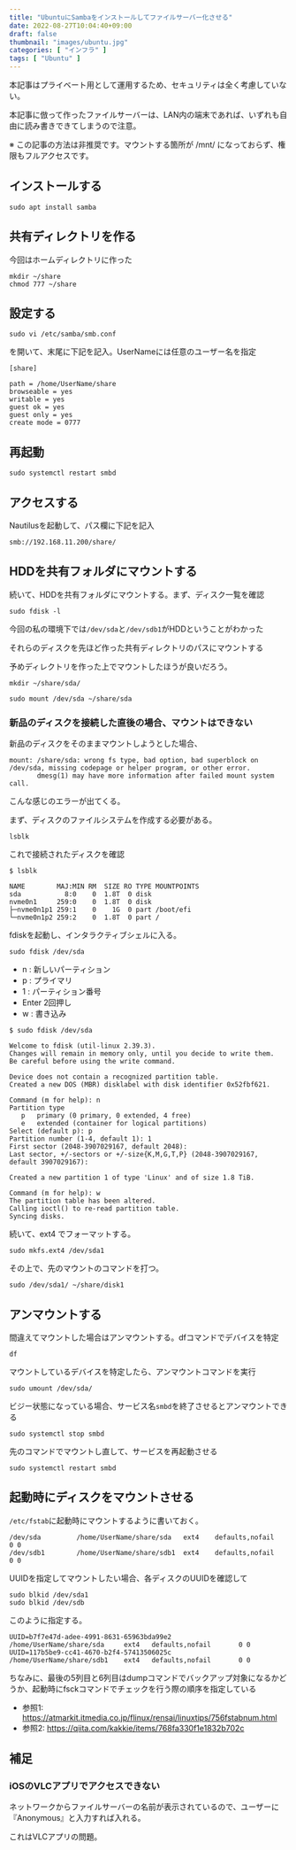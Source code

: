 ```yaml
---
title: "UbuntuにSambaをインストールしてファイルサーバー化させる"
date: 2022-08-27T10:04:40+09:00
draft: false
thumbnail: "images/ubuntu.jpg"
categories: [ "インフラ" ]
tags: [ "Ubuntu" ]
---
```


本記事はプライベート用として運用するため、セキュリティは全く考慮していない。

本記事に倣って作ったファイルサーバーは、LAN内の端末であれば、いずれも自由に読み書きできてしまうので注意。

※ この記事の方法は非推奨です。マウントする箇所が /mnt/ になっておらず、権限もフルアクセスです。

## インストールする

    sudo apt install samba

## 共有ディレクトリを作る

今回はホームディレクトリに作った

    mkdir ~/share
    chmod 777 ~/share

## 設定する

    sudo vi /etc/samba/smb.conf

を開いて、末尾に下記を記入。UserNameには任意のユーザー名を指定

    [share]
    
    path = /home/UserName/share
    browseable = yes 
    writable = yes 
    guest ok = yes 
    guest only = yes 
    create mode = 0777

## 再起動

    sudo systemctl restart smbd 


## アクセスする

Nautilusを起動して、パス欄に下記を記入

    smb://192.168.11.200/share/


## HDDを共有フォルダにマウントする

続いて、HDDを共有フォルダにマウントする。まず、ディスク一覧を確認

    sudo fdisk -l

今回の私の環境下では`/dev/sda`と`/dev/sdb1`がHDDということがわかった

それらのディスクを先ほど作った共有ディレクトリのパスにマウントする

予めディレクトリを作った上でマウントしたほうが良いだろう。


    mkdir ~/share/sda/

    sudo mount /dev/sda ~/share/sda


### 新品のディスクを接続した直後の場合、マウントはできない

新品のディスクをそのままマウントしようとした場合、

```
mount: /share/sda: wrong fs type, bad option, bad superblock on /dev/sda, missing codepage or helper program, or other error.
       dmesg(1) may have more information after failed mount system call.
```

こんな感じのエラーが出てくる。

まず、ディスクのファイルシステムを作成する必要がある。

```
lsblk
```

これで接続されたディスクを確認

```
$ lsblk

NAME        MAJ:MIN RM  SIZE RO TYPE MOUNTPOINTS
sda           8:0    0  1.8T  0 disk 
nvme0n1     259:0    0  1.8T  0 disk 
├─nvme0n1p1 259:1    0    1G  0 part /boot/efi
└─nvme0n1p2 259:2    0  1.8T  0 part /
```


fdiskを起動し、インタラクティブシェルに入る。
```
sudo fdisk /dev/sda
```


- n : 新しいパーティション
- p : プライマリ
- 1 : パーティション番号
- Enter 2回押し
- w : 書き込み

```
$ sudo fdisk /dev/sda

Welcome to fdisk (util-linux 2.39.3).
Changes will remain in memory only, until you decide to write them.
Be careful before using the write command.

Device does not contain a recognized partition table.
Created a new DOS (MBR) disklabel with disk identifier 0x52fbf621.

Command (m for help): n
Partition type
   p   primary (0 primary, 0 extended, 4 free)
   e   extended (container for logical partitions)
Select (default p): p
Partition number (1-4, default 1): 1
First sector (2048-3907029167, default 2048): 
Last sector, +/-sectors or +/-size{K,M,G,T,P} (2048-3907029167, default 3907029167): 

Created a new partition 1 of type 'Linux' and of size 1.8 TiB.

Command (m for help): w
The partition table has been altered.
Calling ioctl() to re-read partition table.
Syncing disks.
```

続いて、ext4 でフォーマットする。

```
sudo mkfs.ext4 /dev/sda1
```

その上で、先のマウントのコマンドを打つ。

```
sudo /dev/sda1/ ~/share/disk1
```

## アンマウントする

間違えてマウントした場合はアンマウントする。dfコマンドでデバイスを特定

    df

マウントしているデバイスを特定したら、アンマウントコマンドを実行

    sudo umount /dev/sda/

ビジー状態になっている場合、サービス名`smbd`を終了させるとアンマウントできる

    sudo systemctl stop smbd

先のコマンドでマウントし直して、サービスを再起動させる

    sudo systemctl restart smbd


## 起動時にディスクをマウントさせる

`/etc/fstab`に起動時にマウントするように書いておく。

    /dev/sda         /home/UserName/share/sda   ext4    defaults,nofail       0 0
    /dev/sdb1        /home/UserName/share/sdb1  ext4    defaults,nofail       0 0

UUIDを指定してマウントしたい場合、各ディスクのUUIDを確認して

    sudo blkid /dev/sda1
    sudo blkid /dev/sdb

このように指定する。

    UUID=b7f7e47d-adee-4991-8631-65963bda99e2       /home/UserName/share/sda     ext4   defaults,nofail       0 0
    UUID=117b5be9-cc41-4670-b2f4-57413506025c       /home/UserName/share/sdb1    ext4   defaults,nofail       0 0


ちなみに、最後の5列目と6列目はdumpコマンドでバックアップ対象になるかどうか、起動時にfsckコマンドでチェックを行う際の順序を指定している
    
- 参照1: https://atmarkit.itmedia.co.jp/flinux/rensai/linuxtips/756fstabnum.html
- 参照2: https://qiita.com/kakkie/items/768fa330f1e1832b702c

## 補足

### iOSのVLCアプリでアクセスできない

ネットワークからファイルサーバーの名前が表示されているので、ユーザーに『Anonymous』と入力すれば入れる。

これはVLCアプリの問題。
